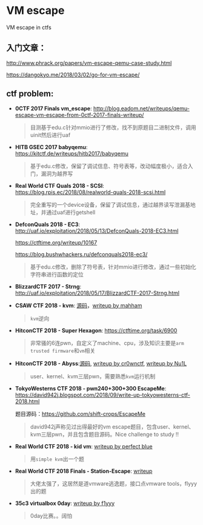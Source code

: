 # VM escape

VM escape in ctfs

## 入门文章：

http://www.phrack.org/papers/vm-escape-qemu-case-study.html

https://dangokyo.me/2018/03/02/go-for-vm-escape/

## ctf problem:

* **0CTF 2017 Finals  vm_escape**: http://blog.eadom.net/writeups/qemu-escape-vm-escape-from-0ctf-2017-finals-writeup/

  > 目测基于edu.c针对mmio进行了修改，找不到原题目二进制文件，调用uinit然后进行uaf

* **HITB GSEC 2017 babyqemu**: https://kitctf.de/writeups/hitb2017/babyqemu

  > 基于edu.c修改，保留了调试信息、符号表等，改动幅度极小，适合入门，漏洞为越界写

* **Real World CTF Quals 2018 - SCSI**: https://blog.rpis.ec/2018/08/realworld-quals-2018-scsi.html

  > 完全重写的一个device设备，保留了调试信息，通过越界读写泄漏基地址，并通过uaf进行getshell

* **DefconQuals 2018 - EC3**: http://uaf.io/exploitation/2018/05/13/DefconQuals-2018-EC3.html

  https://ctftime.org/writeup/10167

  https://blog.bushwhackers.ru/defconquals2018-ec3/

  > 基于edu.c修改，删除了符号表，针对mmio进行修改，通过一些初始化字符串进行函数的定位

* **BlizzardCTF 2017 - Strng**: http://uaf.io/exploitation/2018/05/17/BlizzardCTF-2017-Strng.html

* **CSAW CTF 2018 - kvm**: [源码](https://github.com/osirislab/CSAW-CTF-2018-Quals/tree/master/rev/kvm)，[writeup by mahham](https://gitlab.com/mahham/ctf/blob/master/2018-csaw/Readme.md#kvm-500-reversing)

    > `kvm`逆向

* **HitconCTF 2018 - Super Hexagon**: https://ctftime.org/task/6900

    > 非常骚的6连pwn，自定义了machine、cpu，涉及知识主要是`arm trusted firmware`和`vm`相关

* **HitconCTF 2018 - Abyss**:[源码](https://github.com/david942j/ctf-writeups/tree/master/hitcon-2018/abyss), [writeup by cr0wnctf](https://github.com/cr0wnctf/writeups/tree/master/2018/2018_10_20_HITCON/abyss), [writeup by Nu1L](https://xz.aliyun.com/t/2953#toc-4)

    > user、kernel、kvm三层pwn，需要熟悉`kvm`运行机制

* **TokyoWesterns CTF 2018 - pwn240+300+300 EscapeMe**: https://david942j.blogspot.com/2018/09/write-up-tokyowesterns-ctf-2018.html

    题目源码：https://github.com/shift-crops/EscapeMe

    > david942j声称见过出得最好的vm escape题目，包含user、kernel、kvm三层pwn，并且包含题目源码。Nice challenge to study !!

* **Real World CTF 2018 - kid vm**: [writeup by perfect blue](https://github.com/perfectblue/ctf-writeups/blob/master/RealWorldCTF-2018/kidvm.md)
    > 用`simple kvm`出一个题

* **Real World CTF 2018 Finals - Station-Escape**: [writeup](https://zhuanlan.zhihu.com/p/52140921)

    > 大佬太强了，这居然是道vmware逃逸题，接口点vmware tools，flyyy出的题

* **35c3 virtualbox 0day**: [writeup by f1yyy](https://mp.weixin.qq.com/s/hgSl3U8BzICxev4TH7bSnQ)
    > 0day比赛。。阔怕

